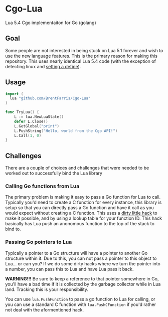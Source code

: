 # Cgo-Lua
Lua 5.4 Cgo implementaiton for Go (golang)

## Goal
Some people are not interested in being stuck on Lua 5.1 forever and wish to use the new language features. This is the primary reason for making this repository. This uses nearly identical Lua 5.4 code (with the exception of detecting linux and [setting a define](https://github.com/BrentFarris/Cgo-Lua/blob/master/luaconf.h#L8)).

## Usage

```go
import (
  lua "github.com/BrentFarris/Cgo-Lua"
)

func TryLua() {
	L := lua.NewLuaState()
	defer L.Close()
	L.GetGlobal("print")
	L.PushString("Hello, world from the Cgo API!")
	L.Call(1, 0)
}
```

## Challenges
There are a couple of choices and challenges that were needed to be worked out to successfully bind the Lua library

### Calling Go functions from Lua
The primary problem is making it easy to pass a Go function for Lua to call. Typically you'd need to create a C function for every instance, this library is setup so that you can directly pass a Go function and have it call as you would expect without creating a C function. This uses a [dirty little hack](https://github.com/BrentFarris/Cgo-Lua/blob/master/wrapper.go#L418C6-L418C6) to make it possible, and by using a lookup table for your function ID. This hack basically has Lua push an anonomous function to the top of the stack to bind to.

### Passing Go pointers to Lua
Typically a pointer to a Go structure will have a pointer to another Go structure within it. Due to this, you can not pass a pointer to this object to Lua... or can you? If we do some dirty hacks where we turn the pointer into a number, you can pass this to Lua and have Lua pass it back.

**WARNING!!!** Be sure to keep a reference to that pointer somewhere in Go, you'll have a bad time if it is collected by the garbage collector while in Lua land. Tracking this is your responsibility.

You can use `lua.PushFunction` to pass a go function to Lua for calling, or you can use a standard C function with `lua.PushCFunction` if you'd rather not deal with the aformentioned hack.
